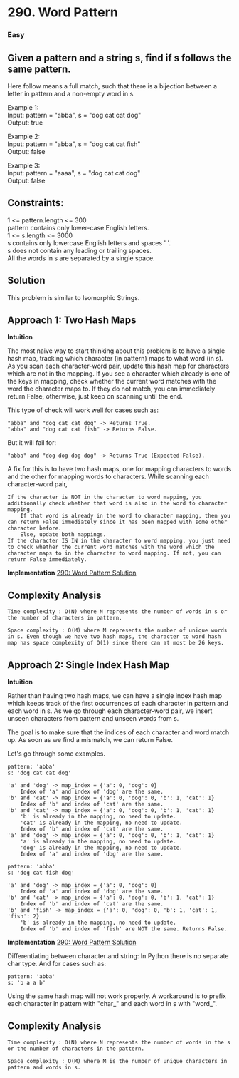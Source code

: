 # 290. Word Pattern

### Easy

## Given a pattern and a string s, find if s follows the same pattern.

Here follow means a full match, such that there is a bijection between a letter in pattern and a non-empty word in s.

Example 1: <br/>
Input: pattern = "abba", s = "dog cat cat dog" <br/>
Output: true

Example 2: <br/>
Input: pattern = "abba", s = "dog cat cat fish" <br/>
Output: false

Example 3: <br/>
Input: pattern = "aaaa", s = "dog cat cat dog" <br/>
Output: false

## Constraints:

1 <= pattern.length <= 300 <br/>
pattern contains only lower-case English letters. <br/>
1 <= s.length <= 3000 <br/>
s contains only lowercase English letters and spaces ' '. <br/>
s does not contain any leading or trailing spaces. <br/>
All the words in s are separated by a single space. <br/>

## Solution

This problem is similar to Isomorphic Strings.

## Approach 1: Two Hash Maps

**Intuition**

The most naive way to start thinking about this problem is to have a single hash map, tracking which character (in
pattern) maps to what word (in s). As you scan each character-word pair, update this hash map for characters which are
not in the mapping. If you see a character which already is one of the keys in mapping, check whether the current word
matches with the word the character maps to. If they do not match, you can immediately return False, otherwise, just
keep on scanning until the end.

This type of check will work well for cases such as:

    "abba" and "dog cat cat dog" -> Returns True.
    "abba" and "dog cat cat fish" -> Returns False.

But it will fail for:

    "abba" and "dog dog dog dog" -> Returns True (Expected False).

A fix for this is to have two hash maps, one for mapping characters to words and the other for mapping words to
characters. While scanning each character-word pair,

    If the character is NOT in the character to word mapping, you additionally check whether that word is also in the word to character mapping.
        If that word is already in the word to character mapping, then you can return False immediately since it has been mapped with some other character before.
        Else, update both mappings.
    If the character IS IN in the character to word mapping, you just need to check whether the current word matches with the word which the character maps to in the character to word mapping. If not, you can return False immediately.

**Implementation**
[290: Word Pattern Solution](src/main/java/WordPattern.java)  <br/>

## Complexity Analysis

    Time complexity : O(N) where N represents the number of words in s or the number of characters in pattern.

    Space complexity : O(M) where M represents the number of unique words in s. Even though we have two hash maps, the character to word hash map has space complexity of O(1) since there can at most be 26 keys.

## Approach 2: Single Index Hash Map

**Intuition**

Rather than having two hash maps, we can have a single index hash map which keeps track of the first occurrences of each
character in pattern and each word in s. As we go through each character-word pair, we insert unseen characters from
pattern and unseen words from s.

The goal is to make sure that the indices of each character and word match up. As soon as we find a mismatch, we can
return False.

Let's go through some examples.

    pattern: 'abba'
    s: 'dog cat cat dog'

    'a' and 'dog' -> map_index = {'a': 0, 'dog': 0}
        Index of 'a' and index of 'dog' are the same.
    'b' and 'cat' -> map_index = {'a': 0, 'dog': 0, 'b': 1, 'cat': 1}
        Index of 'b' and index of 'cat' are the same.
    'b' and 'cat' -> map_index = {'a': 0, 'dog': 0, 'b': 1, 'cat': 1}
        'b' is already in the mapping, no need to update.
        'cat' is already in the mapping, no need to update.
        Index of 'b' and index of 'cat' are the same.
    'a' and 'dog' -> map_index = {'a': 0, 'dog': 0, 'b': 1, 'cat': 1}
        'a' is already in the mapping, no need to update.
        'dog' is already in the mapping, no need to update.
        Index of 'a' and index of 'dog' are the same.

    pattern: 'abba'
    s: 'dog cat fish dog'

    'a' and 'dog' -> map_index = {'a': 0, 'dog': 0}
        Index of 'a' and index of 'dog' are the same.
    'b' and 'cat' -> map_index = {'a': 0, 'dog': 0, 'b': 1, 'cat': 1}
        Index of 'b' and index of 'cat' are the same.
    'b' and 'fish' -> map_index = {'a': 0, 'dog': 0, 'b': 1, 'cat': 1, 'fish': 2}
        'b' is already in the mapping, no need to update.
        Index of 'b' and index of 'fish' are NOT the same. Returns False.

**Implementation**
[290: Word Pattern Solution](src/main/java/WordPattern.java)  <br/>

Differentiating between character and string: In Python there is no separate char type. And for cases such as:

    pattern: 'abba'
    s: 'b a a b'

Using the same hash map will not work properly. A workaround is to prefix each character in pattern with "char_" and
each word in s with "word_".

## Complexity Analysis

    Time complexity : O(N) where N represents the number of words in the s or the number of characters in the pattern.

    Space complexity : O(M) where M is the number of unique characters in pattern and words in s.
